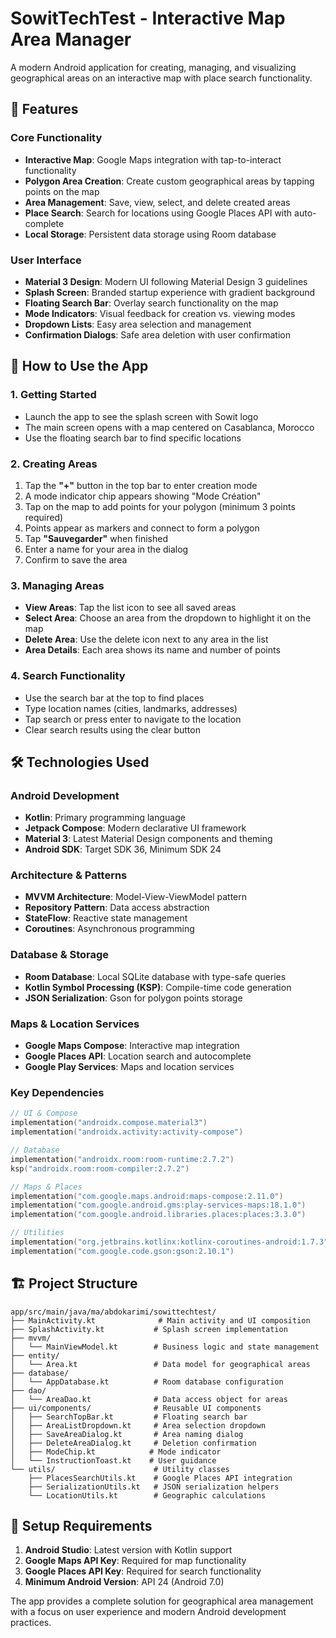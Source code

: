 # SowitTechTest - Interactive Map Area Manager

A modern Android application for creating, managing, and visualizing geographical areas on an interactive map with place search functionality.

## 🚀 Features

### Core Functionality
- **Interactive Map**: Google Maps integration with tap-to-interact functionality
- **Polygon Area Creation**: Create custom geographical areas by tapping points on the map
- **Area Management**: Save, view, select, and delete created areas
- **Place Search**: Search for locations using Google Places API with auto-complete
- **Local Storage**: Persistent data storage using Room database

### User Interface
- **Material 3 Design**: Modern UI following Material Design 3 guidelines
- **Splash Screen**: Branded startup experience with gradient background
- **Floating Search Bar**: Overlay search functionality on the map
- **Mode Indicators**: Visual feedback for creation vs. viewing modes
- **Dropdown Lists**: Easy area selection and management
- **Confirmation Dialogs**: Safe area deletion with user confirmation

## 📱 How to Use the App

### 1. Getting Started
- Launch the app to see the splash screen with Sowit logo
- The main screen opens with a map centered on Casablanca, Morocco
- Use the floating search bar to find specific locations

### 2. Creating Areas
1. Tap the **"+"** button in the top bar to enter creation mode
2. A mode indicator chip appears showing "Mode Création"
3. Tap on the map to add points for your polygon (minimum 3 points required)
4. Points appear as markers and connect to form a polygon
5. Tap **"Sauvegarder"** when finished
6. Enter a name for your area in the dialog
7. Confirm to save the area

### 3. Managing Areas
- **View Areas**: Tap the list icon to see all saved areas
- **Select Area**: Choose an area from the dropdown to highlight it on the map
- **Delete Area**: Use the delete icon next to any area in the list
- **Area Details**: Each area shows its name and number of points

### 4. Search Functionality
- Use the search bar at the top to find places
- Type location names (cities, landmarks, addresses)
- Tap search or press enter to navigate to the location
- Clear search results using the clear button

## 🛠 Technologies Used

### Android Development
- **Kotlin**: Primary programming language
- **Jetpack Compose**: Modern declarative UI framework
- **Material 3**: Latest Material Design components and theming
- **Android SDK**: Target SDK 36, Minimum SDK 24

### Architecture & Patterns
- **MVVM Architecture**: Model-View-ViewModel pattern
- **Repository Pattern**: Data access abstraction
- **StateFlow**: Reactive state management
- **Coroutines**: Asynchronous programming

### Database & Storage
- **Room Database**: Local SQLite database with type-safe queries
- **Kotlin Symbol Processing (KSP)**: Compile-time code generation
- **JSON Serialization**: Gson for polygon points storage

### Maps & Location Services
- **Google Maps Compose**: Interactive map integration
- **Google Places API**: Location search and autocomplete
- **Google Play Services**: Maps and location services

### Key Dependencies
```kotlin
// UI & Compose
implementation("androidx.compose.material3")
implementation("androidx.activity:activity-compose")

// Database
implementation("androidx.room:room-runtime:2.7.2")
ksp("androidx.room:room-compiler:2.7.2")

// Maps & Places
implementation("com.google.maps.android:maps-compose:2.11.0")
implementation("com.google.android.gms:play-services-maps:18.1.0")
implementation("com.google.android.libraries.places:places:3.3.0")

// Utilities
implementation("org.jetbrains.kotlinx:kotlinx-coroutines-android:1.7.3")
implementation("com.google.code.gson:gson:2.10.1")
```

## 🏗 Project Structure

```
app/src/main/java/ma/abdokarimi/sowittechtest/
├── MainActivity.kt              # Main activity and UI composition
├── SplashActivity.kt           # Splash screen implementation
├── mvvm/
│   └── MainViewModel.kt        # Business logic and state management
├── entity/
│   └── Area.kt                 # Data model for geographical areas
├── database/
│   └── AppDatabase.kt          # Room database configuration
├── dao/
│   └── AreaDao.kt              # Data access object for areas
├── ui/components/              # Reusable UI components
│   ├── SearchTopBar.kt         # Floating search bar
│   ├── AreaListDropdown.kt     # Area selection dropdown
│   ├── SaveAreaDialog.kt       # Area naming dialog
│   ├── DeleteAreaDialog.kt     # Deletion confirmation
│   ├── ModeChip.kt            # Mode indicator
│   └── InstructionToast.kt    # User guidance
└── utils/                      # Utility classes
    ├── PlacesSearchUtils.kt    # Google Places API integration
    ├── SerializationUtils.kt   # JSON serialization helpers
    └── LocationUtils.kt        # Geographic calculations
```

## 🔧 Setup Requirements

1. **Android Studio**: Latest version with Kotlin support
2. **Google Maps API Key**: Required for map functionality
3. **Google Places API Key**: Required for search functionality
4. **Minimum Android Version**: API 24 (Android 7.0)

The app provides a complete solution for geographical area management with a focus on user experience and modern Android development practices.
